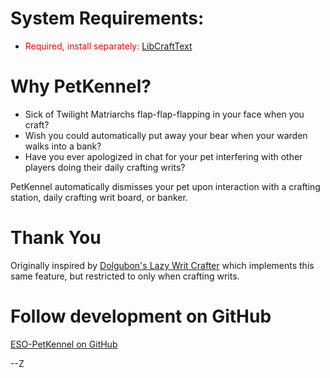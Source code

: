 # System Requirements:

- <font color="red">Required, install separately:</font> [LibCraftText](https://www.esoui.com/downloads/info2184-LibCraftText.html)

# Why PetKennel?

- Sick of Twilight Matriarchs flap-flap-flapping in your face when you craft?
- Wish you could automatically put away your bear when your warden walks into a bank?
- Have you ever apologized in chat for your pet interfering with other players doing their daily crafting writs?

PetKennel automatically dismisses your pet upon interaction with a crafting station, daily crafting writ board, or banker.

# Thank You

Originally inspired by [Dolgubon's Lazy Writ Crafter](https://www.esoui.com/downloads/info1346-DolgubonsLazyWritCrafter.html) which implements this same feature, but restricted to only when crafting writs.

# Follow development on GitHub

[ESO-PetKennel on GitHub](https://github.com/ziggr/ESO-PetKennel)

--Z
